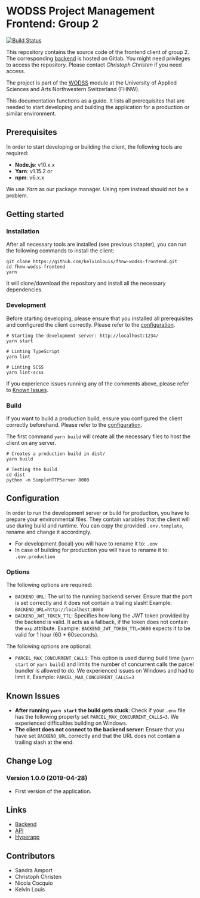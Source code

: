 # WODSS Project Management Frontend: Group 2
[![Build Status](https://travis-ci.com/kelvinlouis/fhnw-wodss-frontend.svg?branch=master)](https://travis-ci.com/kelvinlouis/fhnw-wodss-frontend)

This repository contains the source code of the frontend client of group 2.
The corresponding [backend](https://gitlab.fhnw.ch/christoph.christen/wodss-backend) is hosted on Gitlab.
You might need privileges to access the repository. Please contact _Christoph Christen_ if you need access.

The project is part of the [WODSS](https://www.fhnw.ch/de/studium/module/6008109) module
at the University of Applied Sciences and Arts Northwestern Switzerland (FHNW).

This documentation functions as a guide. It lists all prerequisites that are needed to start developing and building
the application for a production or similar environment. 

## Prerequisites
In order to start developing or building the client, the following tools are required:
- **Node.js**: v10.x.x
- **Yarn**: v1.15.2 or
- **npm**: v6.x.x

We use _Yarn_ as our package manager. Using _npm_ instead should not be a problem.

## Getting started

### Installation
After all necessary tools are installed (see previous chapter), you can run the following commands to install the
client:

```
git clone https://github.com/kelvinlouis/fhnw-wodss-frontend.git
cd fhnw-wodss-frontend
yarn
```

It will clone/download the repository and install all the necessary dependencies.

### Development
Before starting developing, please ensure that you installed all prerequisites and configured the client correctly.
Please refer to the [configuration](#configuration).

```
# Starting the development server: http://localhost:1234/
yarn start

# Linting TypeScript
yarn lint

# Linting SCSS
yarn lint-scss
```

If you experience issues running any of the comments above, please refer to [Known Issues](#known-issues).

### Build
If you want to build a production build, ensure you configured the client correctly beforehand. Please refer to the [configuration](#configuration).

The first command `yarn build` will create all the necessary files to host the client on any server.
```
# Creates a production build in dist/
yarn build

# Testing the build
cd dist
python -m SimpleHTTPServer 8000
```

## Configuration 
In order to run the development server or build for production, you have to prepare your environmental files.
They contain variables that the client will use during build and runtime.
You can copy the provided `.env.template`, rename and change it accordingly.
- For development (local) you will have to rename it to: `.env`
- In case of building for production you will have to rename it to: `.env.production` 

### Options
The following options are required:
- `BACKEND_URL`: The url to the running backend server. Ensure that the port is set correctly and it does not contain a trailing slash!
Example: `BACKEND_URL=http://localhost:8080`
- `BACKEND_JWT_TOKEN_TTL`: Specifies how long the JWT token provided by the backend is valid.
It acts as a fallback, if the token does not contain the `exp` attribute.
Example: `BACKEND_JWT_TOKEN_TTL=3600` expects it to be valid for 1 hour (60 * 60seconds).

The following options are optional:
- `PARCEL_MAX_CONCURRENT_CALLS`: This option is used during build time (`yarn start` or `yarn build`) and limits the number of concurrent calls the parcel
bundler is allowed to do. We experienced issues on Windows and had to limit it. Example: `PARCEL_MAX_CONCURRENT_CALLS=3`

## Known Issues
- **After running `yarn start` the build gets stuck**: Check if your `.env` file has the following property set `PARCEL_MAX_CONCURRENT_CALLS=3`.
We experienced difficulties building on Windows.
- **The client does not connect to the backend server**: Ensure that you have set `BACKEND_URL` correctly and that the URL does not contain a trailing slash at the end.

## Change Log
### Version 1.0.0 (2019-04-28)
- First version of the application.

## Links
- [Backend](https://gitlab.fhnw.ch/christoph.christen/wodss-backend)
- [API](https://github.com/swaechter/fhnw-wodss-spec)
- [Hyperapp](https://github.com/jorgebucaran/hyperapp)

## Contributors
- Sandra Amport
- Christoph Christen
- Nicola Cocquio
- Kelvin Louis
